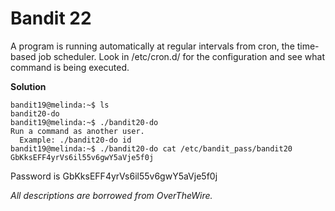 # Bandit 22

A program is running automatically at regular intervals from cron, the time-based job scheduler. Look in /etc/cron.d/ for the configuration and see what command is being executed.

**Solution**

```
bandit19@melinda:~$ ls
bandit20-do
bandit19@melinda:~$ ./bandit20-do
Run a command as another user.
  Example: ./bandit20-do id
bandit19@melinda:~$ ./bandit20-do cat /etc/bandit_pass/bandit20
GbKksEFF4yrVs6il55v6gwY5aVje5f0j
```

Password is GbKksEFF4yrVs6il55v6gwY5aVje5f0j

*All descriptions are borrowed from OverTheWire.*
